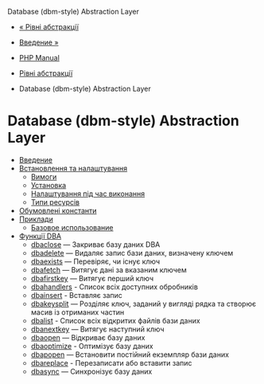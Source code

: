 Database (dbm-style) Abstraction Layer

-   [« Рівні абстракції](refs.database.abstract.md)
    
-   [Введение »](intro.dba.md)
    
-   [PHP Manual](index.md)
    
-   [Рівні абстракції](refs.database.abstract.md)
    
-   Database (dbm-style) Abstraction Layer
    

# Database (dbm-style) Abstraction Layer

-   [Введение](intro.dba.md)
-   [Встановлення та налаштування](dba.setup.md)
    -   [Вимоги](dba.requirements.md)
    -   [Установка](dba.installation.md)
    -   [Налаштування під час виконання](dba.configuration.md)
    -   [Типи ресурсів](dba.resources.md)
-   [Обумовлені константи](dba.constants.md)
-   [Приклади](dba.examples.md)
    -   [Базовое использование](dba.example.md)
-   [Функції DBA](ref.dba.md)
    -   [dbaclose](function.dba-close.html) — Закриває базу даних DBA
    -   [dbadelete](function.dba-delete.html) — Видаляє запис бази даних, визначену ключем
    -   [dbaexists](function.dba-exists.html) — Перевіряє, чи існує ключ
    -   [dbafetch](function.dba-fetch.html) — Витягує дані за вказаним ключем
    -   [dbafirstkey](function.dba-firstkey.html) — Витягує перший ключ
    -   [dbahandlers](function.dba-handlers.html) - Список всіх доступних обробників
    -   [dbainsert](function.dba-insert.html) - Вставляє запис
    -   [dbakeysplit](function.dba-key-split.html) — Розділяє ключ, заданий у вигляді рядка та створює масив із отриманих частин
    -   [dbalist](function.dba-list.html) - Список всіх відкритих файлів бази даних
    -   [dbanextkey](function.dba-nextkey.html) — Витягує наступний ключ
    -   [dbaopen](function.dba-open.html) — Відкриває базу даних
    -   [dbaoptimize](function.dba-optimize.html) - Оптимізує базу даних
    -   [dbapopen](function.dba-popen.html) — Встановити постійний екземпляр бази даних
    -   [dbareplace](function.dba-replace.html) - Перезаписати або вставити запис
    -   [dbasync](function.dba-sync.html) — Синхронізує базу даних